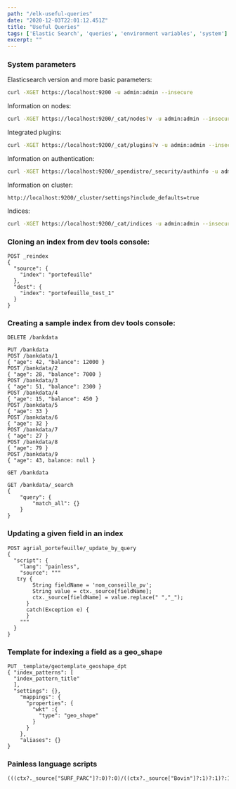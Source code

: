 ```yaml
---
path: "/elk-useful-queries"
date: "2020-12-03T22:01:12.451Z"
title: "Useful Queries"
tags: ['Elastic Search', 'queries', 'environment variables', 'system']
excerpt: ""
---
```


### System parameters

Elasticsearch version and more basic parameters:

```bash
curl -XGET https://localhost:9200 -u admin:admin --insecure
```

Information on nodes:

```bash
curl -XGET https://localhost:9200/_cat/nodes?v -u admin:admin --insecure
```

Integrated plugins:

```bash
curl -XGET https://localhost:9200/_cat/plugins?v -u admin:admin --insecure
```

Information on authentication:

```bash
curl -XGET https://localhost:9200/_opendistro/_security/authinfo -u admin:admin --insecure
```

Information on cluster:
```http
http://localhost:9200/_cluster/settings?include_defaults=true
```

Indices:

```bash
curl -XGET https://localhost:9200/_cat/indices -u admin:admin --insecure
```

### Cloning an index from dev tools console:

```
POST _reindex
{
  "source": {
    "index": "portefeuille"
  },
  "dest": {
    "index": "portefeuille_test_1"
  }
}
```

### Creating a sample index from dev tools console:

```
DELETE /bankdata
```

```
PUT /bankdata
POST /bankdata/1
{ "age": 42, "balance": 12000 }
POST /bankdata/2
{ "age": 28, "balance": 7000 }
POST /bankdata/3
{ "age": 51, "balance": 2300 }
POST /bankdata/4
{ "age": 15, "balance": 450 }
POST /bankdata/5
{ "age": 33 }
POST /bankdata/6
{ "age": 32 }
POST /bankdata/7
{ "age": 27 }
POST /bankdata/8
{ "age": 79 }
POST /bankdata/9
{ "age": 43, balance: null }
```

```
GET /bankdata
```

```
GET /bankdata/_search
{
	"query": {
		"match_all": {}
	}
}
```

### Updating a given field in an index

```
POST agrial_portefeuille/_update_by_query
{
  "script": {
    "lang": "painless",
    "source": """
   try {
        String fieldName = 'nom_conseille_pv';
        String value = ctx._source[fieldName];
        ctx._source[fieldName] = value.replace(" ","_");
      }
      catch(Exception e) {
      }
    """
  }
}
```

### Template for indexing a field as a geo_shape

```
PUT _template/geotemplate_geoshape_dpt
{ "index_patterns": [
  "index_pattern_title"
  ],
  "settings": {},
    "mappings": {
      "properties": {
        "wkt" :{
          "type": "geo_shape"
        }
      }
    },
    "aliases": {}
}
```

### Painless language scripts

```
(((ctx?._source["SURF_PARC"]?:0)?:0)/((ctx?._source["Bovin"]?:1)?:1)?:1)
```